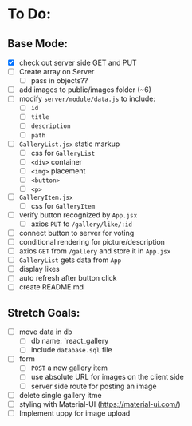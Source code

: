 # To Do:

## Base Mode:

- [x] check out server side GET and PUT
- [ ] Create array on Server
  - [ ] pass in objects??
- [ ] add images to public/images folder (~6)
- [ ] modify `server/module/data.js` to include:
  - [ ] `id`
  - [ ] `title`
  - [ ] `description`
  - [ ] `path`
- [ ] `GalleryList.jsx` static markup
  - [ ] css for `GalleryList`
  - [ ] `<div>` container
  - [ ] `<img>` placement
  - [ ] `<button>`
  - [ ] `<p>`
- [ ] `GalleryItem.jsx`
  - [ ] css for `GalleryItem`
- [ ] verify button recognized by `App.jsx`
  - [ ] axios `PUT` to `/gallery/like/:id`
- [ ] connect button to server for voting
- [ ] conditional rendering for picture/description
- [ ] axios `GET` from `/gallery` and store it in `App.jsx`
- [ ] `GalleryList` gets data from `App`
- [ ] display likes
- [ ] auto refresh after button click
- [ ] create README.md

## Stretch Goals:

- [ ] move data in db
  - [ ] db name: `react_gallery
  - [ ] include `database.sql` file
- [ ] form
  - [ ] `POST` a new gallery item
  - [ ] use absolute URL for images on the client side
  - [ ] server side route for posting an image
- [ ] delete single gallery itme
- [ ] styling with Material-UI (https://material-ui.com/)
- [ ] Implement uppy for image upload
